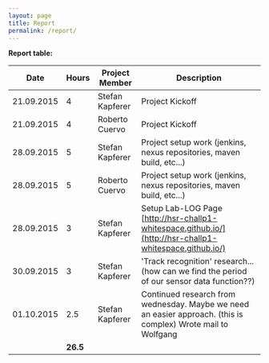 ```yaml
---
layout: page
title: Report
permalink: /report/
---
```

**Report table:**

| Date          | Hours         | Project Member  | Description                                                                                                   |
| ------------- | ------------- | --------------- | ------------------------------------------------------------------------------------------------------------- |
| 21.09.2015    | 4             | Stefan Kapferer | Project Kickoff                                                                                               |
| 21.09.2015    | 4             | Roberto Cuervo  | Project Kickoff                                                                                               |
| 28.09.2015    | 5             | Stefan Kapferer | Project setup work (jenkins, nexus repositories, maven build, etc...)                                         |
| 28.09.2015    | 5             | Roberto Cuervo  | Project setup work (jenkins, nexus repositories, maven build, etc...)                                         |
| 28.09.2015    | 3             | Stefan Kapferer | Setup Lab-LOG Page [http://hsr-challp1-whitespace.github.io/](http://hsr-challp1-whitespace.github.io/)       |
| 30.09.2015    | 3             | Stefan Kapferer | 'Track recognition' research... (how can we find the period of our sensor data function??)                    |
| 01.10.2015    | 2.5           | Stefan Kapferer | Continued research from wednesday. Maybe we need an easier approach. (this is complex) Wrote mail to Wolfgang |
|               | **26.5**      |                 |                                                                                                               |
